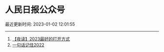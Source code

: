 # 人民日报公众号

最近更新时间: 2023-01-02 12:01:55

--- 
1. [【夜读】2023最好的打开方式](https://mp.weixin.qq.com/s/RJeaGXwwUcl-g9yBvi3J2Q) 
2. [一句话记住2022](https://mp.weixin.qq.com/s/UHAMt5LzpMz2V08OGr5VUg) 
